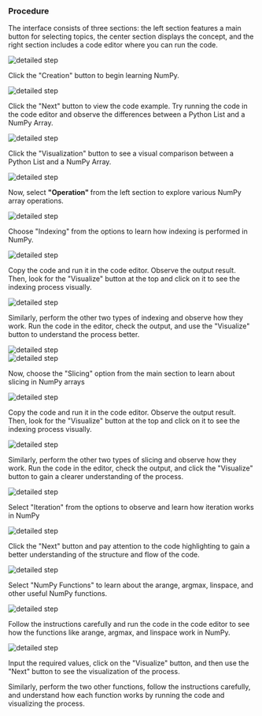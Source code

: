 ### Procedure
<p>The interface consists of three sections: the left section features a main button for selecting topics, the center section displays the concept, and the right section includes a code editor where you can run the code.</p>
<div><img src="./images/step1.jpg" alt="detailed step"></div>
<p>Click the "Creation" button to begin learning NumPy.</p>
<div><img src="./images/step1.2.jpg" alt="detailed step"></div>
<p>Click the "Next" button to view the code example. Try running the code in the code editor and observe the differences between a Python List and a NumPy Array.</p>
<div><img src="./images/step1.3.jpg" alt="detailed step"></div>
<p>Click the "Visualization" button to see a visual comparison between a Python List and a NumPy Array.</p>
<div><img src="./images/step1.4.jpg" alt="detailed step"></div>
<p>Now, select <b>"Operation" </b>from the left section to explore various NumPy array operations.</p>
<div><img src="./images/step2.jpg" alt="detailed step"></div>
<p>Choose "Indexing" from the options to learn how indexing is performed in NumPy.</p>
<div><img src="./images/step2.1.jpg" alt="detailed step"></div>
<p>Copy the code and run it in the code editor. Observe the output result. Then, look for the "Visualize" button at the top and click on it to see the indexing process visually.</p>
<div><img src="./images/step2.3.png" alt="detailed step"></div>
<p>Similarly, perform the other two types of indexing and observe how they work. Run the code in the editor, check the output, and use the "Visualize" button to understand the process better.</p>
<div><img src="./images/step2.4.png" alt="detailed step"></div>
<div><img src="./images/step2.5.png" alt="detailed step"></div>
<p>Now, choose the "Slicing" option from the main section to learn about slicing in NumPy arrays</p>
<div><img src="./images/step3.1.png" alt="detailed step"></div>
<p>Copy the code and run it in the code editor. Observe the output result. Then, look for the "Visualize" button at the top and click on it to see the indexing process visually.</p>
<div><img src="./images/step3.2.png" alt="detailed step"></div>
<p>Similarly, perform the other two types of slicing and observe how they work. Run the code in the editor, check the output, and click the "Visualize" button to gain a clearer understanding of the process.</p>
<div><img src="./images/step3.3.png" alt="detailed step"></div>
<p>Select "Iteration" from the options to observe and learn how iteration works in NumPy</p>
<div><img src="./images/step4.png" alt="detailed step"></div>
<p>Click the "Next" button and pay attention to the code highlighting to gain a better understanding of the structure and flow of the code.</p>
<div><img src="./images/step4.1.png" alt="detailed step"></div>
<p>Select "NumPy Functions" to learn about the arange, argmax, linspace, and other useful NumPy functions.</p>

<div><img src="./images/step4.2.png" alt="detailed step"></div>
<p>Follow the instructions carefully and run the code in the code editor to see how the functions like arange, argmax, and linspace work in NumPy.
<div><img src="./images/step4.3.png" alt="detailed step"></div>
<p>Input the required values, click on the "Visualize" button, and then use the "Next" button to see the visualization of the process.</p>
<p>Similarly, perform the two other functions, follow the instructions carefully, and understand how each function works by running the code and visualizing the process.</p>
